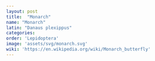 ```yaml
---
layout: post
title:  "Monarch"
name: "Monarch"
latin: "Danaus plexippus"
categories: 
order: 'Lepidoptera'
image: 'assets/svg/monarch.svg'
wiki: 'https://en.wikipedia.org/wiki/Monarch_butterfly'
---
```

